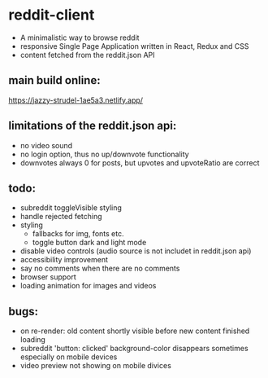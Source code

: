 # reddit-client
- A minimalistic way to browse reddit
- responsive Single Page Application written in React, Redux and CSS
- content fetched from the reddit.json API

## main build online:
https://jazzy-strudel-1ae5a3.netlify.app/

## limitations of the reddit.json api:
- no video sound
- no login option, thus no up/downvote functionality
- downvotes always 0 for posts, but upvotes and upvoteRatio are correct

## todo:
- subreddit toggleVisible styling
- handle rejected fetching
- styling
    - fallbacks for img, fonts etc.
    - toggle button dark and light mode
- disable video controls (audio source is not includet in reddit.json api)
- accessibility improvement
- say no comments when there are no comments
- browser support
- loading animation for images and videos


## bugs:
- on re-render: old content shortly visible before new content finished loading
- subreddit 'button: clicked' background-color disappears sometimes especially on mobile devices
- video preview not showing on mobile divices
